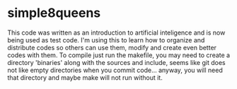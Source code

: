 # simple8queens
This code was written as an introduction to artificial inteligence and is now being used as test code. I'm using this to learn how to organize and distribute codes so others can use them, modify and create even better codes with them.
To compile just run the makefile, you may need to create a directory 'binaries' along with the sources and include, seems like git does not like empty directories when you commit code... anyway, you will need that directory and maybe make will not run without it.
